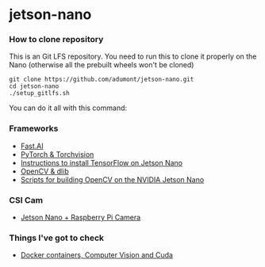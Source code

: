 # jetson-nano

### How to clone repository

This is an Git LFS repository. You need to run this to clone it properly on the Nano (otherwise all the prebuilt wheels won't be cloned)

```
git clone https://github.com/adumont/jetson-nano.git
cd jetson-nano
./setup_gitlfs.sh
```

You can do it all with this command:

### Frameworks

- [Fast.AI](https://forums.fast.ai/t/share-your-work-here/27676/1274)
- [PyTorch & Torchvision](https://devtalk.nvidia.com/default/topic/1049071/jetson-nano/pytorch-for-jetson-nano/)
- [Instructions to install TensorFlow on Jetson Nano](https://docs.nvidia.com/deeplearning/frameworks/install-tf-jetson-platform/index.html)
- [OpenCV & dlib](https://medium.com/@ageitgey/build-a-hardware-based-face-recognition-system-for-150-with-the-nvidia-jetson-nano-and-python-a25cb8c891fd)
- [Scripts for building OpenCV on the NVIDIA Jetson Nano](https://github.com/JetsonHacksNano/buildOpenCV)

### CSI Cam

- [Jetson Nano + Raspberry Pi Camera](https://www.jetsonhacks.com/2019/04/02/jetson-nano-raspberry-pi-camera/)


### Things I've got to check

- [Docker containers, Computer Vision and Cuda](https://twitter.com/pjdecarlo/status/1149850403149762560) 
